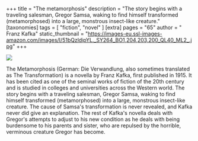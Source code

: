 +++
title = "The metamorphosis"
description = "The story begins with a traveling salesman, Gregor Samsa, waking to find himself transformed (metamorphosed) into a large, monstrous insect-like creature."
[taxonomies]
tags = [ "fiction", "novel" ]
[extra]
pages = "65"
author = " Franz Kafka"
static_thumbnail = "https://images-eu.ssl-images-amazon.com/images/I/51bQzldipYL._SY264_BO1,204,203,200_QL40_ML2_.jpg"
+++

<a target="_blank"  href="https://www.amazon.de/gp/product/1494312697/ref=as_li_tl?ie=UTF8&camp=1638&creative=6742&creativeASIN=1494312697&linkCode=as2&tag=chemaclass-21&linkId=f813a4262c5c20c389eccf17a3802ec1">
    <img border="0" src="https://images-eu.ssl-images-amazon.com/images/I/51bQzldipYL._SY264_BO1,204,203,200_QL40_ML2_.jpg" >
</a>

<!-- more -->

The Metamorphosis (German: Die Verwandlung, also sometimes translated as The Transformation) is a novella by Franz Kafka, first published in 1915. It has been cited as one of the seminal works of fiction of the 20th century and is studied in colleges and universities across the Western world. The story begins with a traveling salesman, Gregor Samsa, waking to find himself transformed (metamorphosed) into a large, monstrous insect-like creature. The cause of Samsa's transformation is never revealed, and Kafka never did give an explanation. The rest of Kafka's novella deals with Gregor's attempts to adjust to his new condition as he deals with being burdensome to his parents and sister, who are repulsed by the horrible, verminous creature Gregor has become.